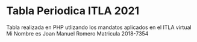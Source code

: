 # Tabla Periodica ITLA 2021
Tabla realizada en PHP utlizando los mandatos aplicados en el ITLA virtual 
Mi Nombre es Joan Manuel Romero 
Matricula 2018-7354
